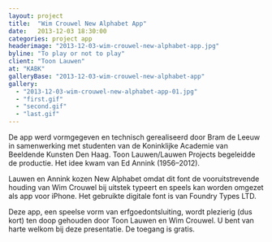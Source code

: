 ```yaml
---
layout: project
title:  "Wim Crouwel New Alphabet App"
date:   2013-12-03 18:30:00
categories: project app
headerimage: "2013-12-03-wim-crouwel-new-alphabet-app.jpg"
byline: "To play or not to play"
client: "Toon Lauwen"
at: "KABK"
galleryBase: "2013-12-03-wim-crouwel-new-alphabet-app"
gallery:
  - "2013-12-03-wim-crouwel-new-alphabet-app-01.jpg"
  - "first.gif"
  - "second.gif"
  - "last.gif"
---
```

De app werd vormgegeven en technisch gerealiseerd door Bram de Leeuw in samenwerking met studenten van de Koninklijke Academie van Beeldende Kunsten Den Haag. Toon Lauwen/Lauwen Projects begeleidde de productie. Het idee kwam van Ed Annink (1956–2012).

Lauwen en Annink kozen New Alphabet omdat dit font de vooruitstrevende houding van Wim Crouwel bij uitstek typeert en speels kan worden omgezet als app voor iPhone. Het gebruikte digitale font is van Foundry Types LTD.

Deze app, een speelse vorm van erfgoedontsluiting, wordt plezierig (dus kort) ten doop gehouden door Toon Lauwen en Wim Crouwel. U bent van harte welkom bij deze presentatie. De toegang is gratis.
